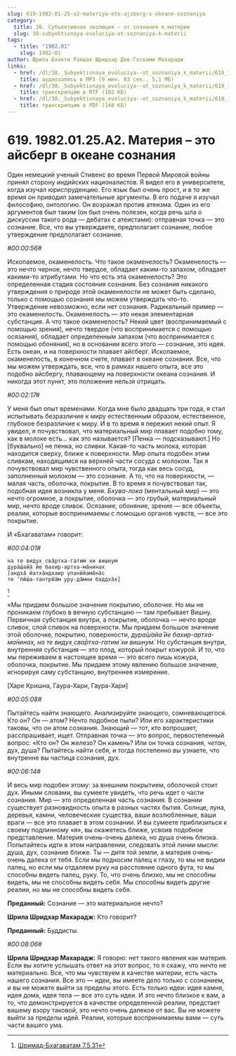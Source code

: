 ```yaml
---
slug: 619-1982-01-25-a2-materiya-eto-ajsberg-v-okeane-soznaniya
category:
  title: 38. Субъективная эволюция — от сознания к материи
  slug: 38-subyektivnaya-evoluciya-ot-soznaniya-k-materii
tags:
  - title: "1982.01"
    slug: 1982-01
author: Шрила Бхакти Ракшак Шридхар Дев-Госвами Махарадж
links:
  - href: /dl/38._Subyektivnaya_evoluciya--ot_soznaniya_k_materii/619_1982.01.25.A2_SridharMj_Materiya-eto_aysberg_v_okeane_soznaniya.mp3
    title: аудиозапись в MP3 (9 мин. 03 сек., 5,1 МБ)
  - href: /dl/38._Subyektivnaya_evoluciya--ot_soznaniya_k_materii/619_1982.01.25.A2_SridharMj_Materiya-eto_aysberg_v_okeane_soznaniya.rtf
    title: транскрипцию в RTF (102 КБ)
  - href: /dl/38._Subyektivnaya_evoluciya--ot_soznaniya_k_materii/619_1982.01.25.A2_SridharMj_Materiya-eto_aysberg_v_okeane_soznaniya.pdf
    title: транскрипцию в PDF (148 КБ)
---
```


# 619. 1982.01.25.A2. Материя – это айсберг в океане сознания

Один немецкий ученый Стивенс во время Первой Мировой войны принял сторону индийских националистов. Я видел его в университете, когда изучал юриспруденцию. Его язык был очень прост, и в то же время он приводил замечательные аргументы. В его подаче я изучал философию, онтологию. Он возражал против атеизма. Один из его аргументов был таким (он был очень полезен, когда речь шла о дискуссии такого рода — дебатах с атеистами): отправная точка — это сознание. Все, что вы утверждаете, предполагает сознание, любое утверждение предполагает сознание.

*#00:00:56#*

Ископаемое, окаменелость. Что такое окаменелость? Окаменелость — это нечто черное, нечто твердое, обладает каким-то запахом, обладает какими-то атрибутами. Но что есть эта окаменелость? Это определенная стадия состояния сознания. Без сознания никакого утверждения о природе этой окаменелости не может быть сделано, только с помощью сознания мы можем утверждать что-то. Утверждение невозможно, если нет сознания. Радикальный пример — это окаменелость. Окаменелость — это некая элементарная субстанция. А что такое окаменелость? Некий цвет (воспринимаемый с помощью зрения), нечто твердое (что воспринимается с помощью осязания), обладает определенным запахом (что воспринимается с помощью обоняния), но в основании всего этого — сознание, это идея. Есть океан, и на поверхности плавает айсберг. Ископаемое, окаменелость, в конечном счете, плавает в океане сознания. Все, что мы можем утверждать, все, что в рамках нашего опыта, все это подобно айсбергу, плавающему на поверхности океана сознания. И никогда этот пункт, это положение нельзя отрицать.

*#00:02:17#*

У меня был опыт временами. Когда мне было двадцать три года, я стал испытывать безразличие к миру естественным образом, естественное, глубокое безразличие к миру. И в то время я пережил некий опыт. Я увидел, я почувствовал, что материальный мир плавает подобно тому, как в молоке есть… как это называется? [Пенка — подсказывают.] Но [буквально] не пенка, но сливки. Какая-то часть молока, которая находится сверху, ближе к поверхности. Мир опыта подобен этим сливкам, находящимся на верхней части сосуда с молоком. Так я почувствовал мир чувственного опыта, тогда как весь сосуд, заполненный молоком — это сознание. А то, что на поверхности, — малая часть, оболочка, покрытие. В то время я почувствовал так, подобная идея возникла у меня. *Бхува-лока* (ментальный мир) — это нечто огромное, а покрытие, оболочка — это грубый, материальный мир, нечто вроде сливок. Осязание, обоняние, зрение — все объекты, реалии, которые воспринимаемы с помощью органов чувств, — все это покрытие.

И «Бхагаватам» говорит:

*#00:04:01#*

    на те видух̣ сва̄ртха-гатим̇ хи виш̣н̣ум̇
    дура̄ш́айа̄ йе бахир-артха-ма̄нинах̣
    [андха̄ йатха̄ндхаир упанӣйама̄на̄с
    те ’пӣш́а-тантрйа̄м уру-да̄мни баддха̄х̣]
[^_ftn1]

«Мы придаем большое значение покрытию, оболочке. Но мы не проникаем глубоко в вечную субстанцию — там пребывает Вишну. Первичная субстанция внутри, а покрытие, оболочка — нечто вроде сливок, слой сливок на поверхности. Мы придаем большое значение этой оболочке, покрытию, поверхности, *дура̄ш́айа̄ йе бахир-артха-ма̄нинах̣, на те видух̣ сва̄ртха-гатим̇ хи виш̣н̣ум̇.* Но субстанция внутри, внутренняя субстанция — это плод, который покрыт кожурой. И то, что мы переживаем в настоящее время — это всего лишь кожура, оболочка, покрытие. Мы придаем этому явлению большое значение, игнорируя саму субстанцию, внутреннее измерение.

[Харе Кришна, Гаура-Хари, Гаура-Хари]

*#00:05:08#*

Пытайтесь найти знающего. Анализируйте знающего, сомневающегося. Кто он? Он — атом? Нечто подобное пыли? Или его характеристики таковы, что он атом сознания. Знающий — тот, кто вопрошает, расспрашивает, ищет. Отправная точка — это вопрос, первостепенный вопрос: «Кто он? Он железо? Он камень? Или он точка сознания, *четан*, дух, душа? Пытайтесь найти себя, и тогда постепенно вы узнаете, что внутренне вы частица сознания, дух.

*#00:06:14#*

И весь мир подобен этому: за внешним покрытием, оболочкой стоит дух. Иными словами, вы сумеете увидеть, что речь идет о части сознания. Мир — это определенная часть сознания. В сознании существует разновидность опыта в разных частях бытия. Солнце, луна, деревья, камни, человеческие существа, ваши возлюбленные, ваши враги — все это плавает в этом сознании. И вы сумеете приблизиться к своему подлинному «я», вы окажетесь ближе, усвоив подобное представление. Материя очень-очень далека, но душа очень близка. Попытайтесь идти в этом направлении, следовать этой линии мысли: душа, дух, сознание ближе. Ты — дитя той земли, а материя очень-очень далека от тебя. Если мы подносим палец к глазу, то мы не видим палец, но если мы отдаляем руку на расстояние одного фута, то мы способны видеть палец, руку. То, что очень близко, мы не способны видеть, мы не способны видеть себя. Мы способны видеть другие реалии, но мы не способны видеть себя.

**Преданный:** Сознание — это материальное нечто?

**Шрила Шридхар Махарадж:** Кто говорит?

**Преданный:** Буддисты.

*#00:08:06#*

**Шрила Шридхар Махарадж:** Я говорю: нет такого явления как материя. Если вы хотите услышать ответ на этот вопрос, то я скажу, что ничто не материально. Все, что мы чувствуем в качестве материи, есть часть нашего сознания. Все это — идеи, вы имеете дело только с сознанием, и вы не можете выйти за пределы этого. Есть только идеи: идея камня, идея дома, идея тела — все это суть идеи. И это нечто близкое к вам, а то, что демонстрируется в качестве определенной реалии, предстает вашему взору таковой, это нечто очень далекое от вас. Вы не можете выйти за пределы идей. Реалии, которые воспринимаемы вами — суть части вашего ума.



[^_ftn1]: [Шримад-Бхагаватам 7.5.31](../notes/shrimad-bhagavatam/shrimad-bhagavatam-7-5-31.md)
